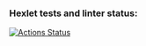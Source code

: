 ### Hexlet tests and linter status:
[![Actions Status](https://github.com/maximimby/js-testing-project-lvl1/workflows/hexlet-check/badge.svg)](https://github.com/maximimby/js-testing-project-lvl1/actions)